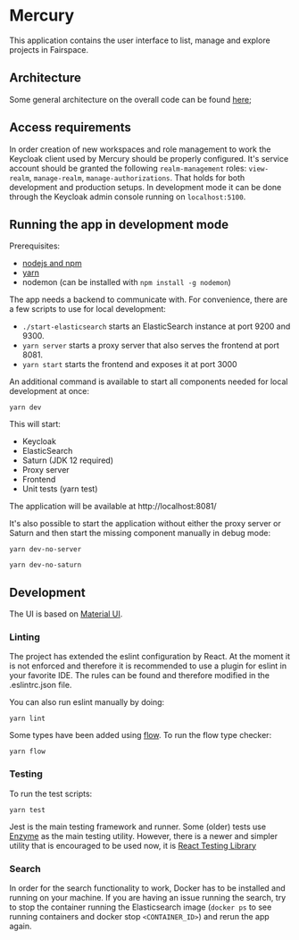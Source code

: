 # Mercury

This application contains the user interface to list, manage and 
explore projects in Fairspace.


## Architecture

Some general architecture on the overall code can be found [here](./architecture.md);


## Access requirements

In order creation of new workspaces and role management to work the Keycloak client used by Mercury should be properly configured.
It's service account should be granted the following `realm-management` roles: `view-realm`, `manage-realm`, `manage-authorizations`.
That holds for both development and production setups.
In development mode it can be done through the Keycloak admin console running on `localhost:5100`. 

## Running the app in development mode

Prerequisites:

- [nodejs and npm](https://www.npmjs.com/get-npm)
- [yarn](https://yarnpkg.com/lang/en/)
- nodemon (can be installed with `npm install -g nodemon`)

The app needs a backend to communicate with. For convenience, there are a few scripts to use for local development:

- `./start-elasticsearch` starts an ElasticSearch instance at port 9200 and 9300.
- `yarn server` starts a proxy server that also serves the frontend at port 8081.
- `yarn start` starts the frontend and exposes it at port 3000

An additional command is available to start all components needed for local development at once:  
```
yarn dev
``` 

This will start:
- Keycloak
- ElasticSearch
- Saturn (JDK 12 required)
- Proxy server
- Frontend
- Unit tests (yarn test)

The application will be available at http://localhost:8081/

It's also possible to start the application without either the proxy server or Saturn and then start the missing component manually in debug mode:

`yarn dev-no-server`

`yarn dev-no-saturn`


## Development

The UI is based on [Material UI](https://material-ui.com/).

### Linting

The project has extended the eslint configuration by React. At the moment it is not enforced and therefore it is recommended to use a plugin for eslint in your favorite IDE. The rules can be found and therefore modified in the .eslintrc.json file.

You can also run eslint manually by doing:  
```
yarn lint
```

Some types have been added using [flow]. To run the flow type checker:
```
yarn flow
```


### Testing

To run the test scripts:  
```
yarn test
```

Jest is the main testing framework and runner. Some (older) tests use [Enzyme](https://airbnb.io/enzyme/) as the main testing utility. However, there is a newer and simpler utility that is encouraged to be used now, it is [React Testing Library](https://github.com/testing-library/react-testing-library) 


### Search

In order for the search functionality to work, Docker has to be installed and running on your machine.
If you are having an issue running the search, try to stop the container running the Elasticsearch image (`docker ps` to see running containers and docker stop `<CONTAINER_ID>`) and rerun the app again.


[flow]: https://flow.org/en/docs/lang/
